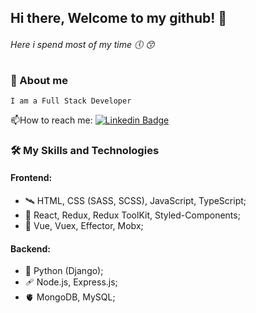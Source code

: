 ## Hi there, Welcome to my github! 🤤
###### Here i spend most of my time 🕔 😙
### 📑 About me
    I am a Full Stack Developer
:mailbox:How to reach me: [![Linkedin Badge](https://img.shields.io/badge/-telegram-blue)](@itsdimaamidsti)
### :hammer_and_wrench: My Skills and Technologies
#### Frontend:
- 🛰️ HTML, CSS (SASS, SCSS), JavaScript, TypeScript;  
- 🐡 React, Redux, Redux ToolKit, Styled-Components;
- 🥬 Vue, Vuex, Effector, Mobx;  

#### Backend:
- 🧮 Python (Django);  
- 🩹 Node.js, Express.js;
- 🫀 MongoDB, MySQL;  


